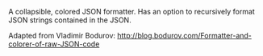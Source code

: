 A collapsible, colored JSON formatter. Has an option to recursively format JSON strings contained in the JSON.

Adapted from Vladimir Bodurov:
http://blog.bodurov.com/Formatter-and-colorer-of-raw-JSON-code


